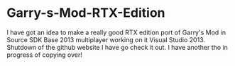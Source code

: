 # Garry-s-Mod-RTX-Edition
I have got an idea to make a really good RTX edition port of Garry's Mod in Source SDK Base 2013 multiplayer working on it Visual Studio 2013. Shutdown of the github website I have go check it out. I have another tho in progress of copying over!
